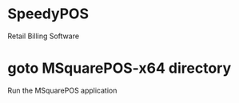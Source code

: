 # SpeedyPOS
Retail Billing Software

# goto MSquarePOS-x64 directory
Run the MSquarePOS application

